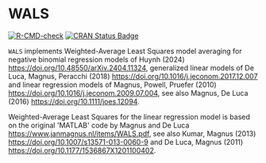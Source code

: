 # WALS

<!-- badges: start -->
[![R-CMD-check](https://github.com/kevhuy/WALS/actions/workflows/R-CMD-check.yaml/badge.svg)](https://github.com/kevhuy/WALS/actions/workflows/R-CMD-check.yaml)
[![CRAN Status Badge](https://www.r-pkg.org/badges/version/WALS)](https://CRAN.R-project.org/package=WALS)
<!-- badges: end -->

`WALS` implements Weighted-Average Least Squares model averaging for negative binomial regression models of Huynh (2024) <https://doi.org/10.48550/arXiv.2404.11324>, generalized linear models of De Luca, Magnus, Peracchi (2018) <https://doi.org/10.1016/j.jeconom.2017.12.007> and linear regression models of Magnus, Powell, Pruefer (2010) <https://doi.org/10.1016/j.jeconom.2009.07.004>, see also Magnus, De Luca (2016) <https://doi.org/10.1111/joes.12094>. 

Weighted-Average Least Squares for the linear regression model is based on the original 'MATLAB' code by Magnus and De Luca <https://www.janmagnus.nl/items/WALS.pdf>, see also Kumar, Magnus (2013) <https://doi.org/10.1007/s13571-013-0060-9> and De Luca, Magnus (2011) <https://doi.org/10.1177/1536867X1201100402>.
